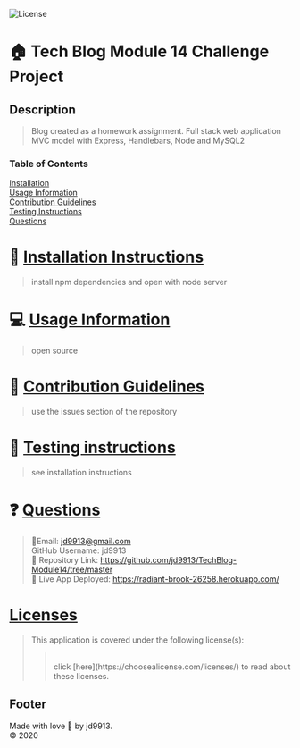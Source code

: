 

![License](https://img.shields.io/badge/License--blue.svg)

:house: Tech Blog Module 14 Challenge Project <br>
==

Description
--
>Blog created as a homework assignment.  Full stack web application MVC model with Express, Handlebars, Node and MySQL2<br>

### Table of Contents
[Installation](#install)<br>
[Usage Information](#usage)</a><br>
[Contribution Guidelines](#contribute)<br>
[Testing Instructions](#test)<br>
[Questions](#quest)<br>

:memo: [Installation Instructions](install)
========
>install npm dependencies and open with node server

:computer: [Usage Information](usage)
===
>open source

:incoming_envelope: [Contribution Guidelines](contribute)
==
>use the issues section of the repository

:notebook: [Testing instructions](test)
==
>see installation instructions

:question: [Questions](quest)
==
>:email:Email: jd9913@gmail.com<br>
>GitHub Username: jd9913<br>
>:link: Repository Link: https://github.com/jd9913/TechBlog-Module14/tree/master<br>
>:link: Live App Deployed: https://radiant-brook-26258.herokuapp.com/<br>

[Licenses](#license)
==
>This application is covered under the following license(s): <br>
>><br>
>>click [here](https://choosealicense.com/licenses/) to read about these licenses.

Footer
--

Made with love :gift_heart: by jd9913.<br>:copyright: 2020

        